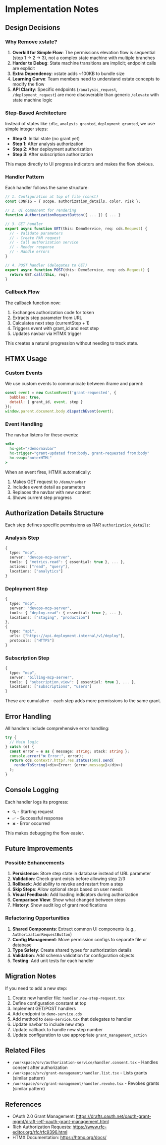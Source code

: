 # Implementation Notes

## Design Decisions

### Why Remove xstate?

1. **Overkill for Simple Flow**: The permissions elevation flow is sequential (step 1 → 2 → 3), not a complex state machine with multiple branches
2. **Harder to Debug**: State machine transitions are implicit; endpoint calls are explicit
3. **Extra Dependency**: xstate adds ~100KB to bundle size
4. **Learning Curve**: Team members need to understand xstate concepts to modify the flow
5. **API Clarity**: Specific endpoints (`/analysis_request`, `/deployment_request`) are more discoverable than generic `/elevate` with state machine logic

### Step-Based Architecture

Instead of states like `idle`, `analysis_granted`, `deployment_granted`, we use simple integer steps:
- **Step 0**: Initial state (no grant yet)
- **Step 1**: After analysis authorization
- **Step 2**: After deployment authorization
- **Step 3**: After subscription authorization

This maps directly to UI progress indicators and makes the flow obvious.

### Handler Pattern

Each handler follows the same structure:
```typescript
// 1. Configuration at top of file (const)
const CONFIG = { scope, authorization_details, color, risk };

// 2. UI component for rendering
function AuthorizationRequestButton({ ... }) { ... }

// 3. GET handler
export async function GET(this: DemoService, req: cds.Request) {
  // - Validate parameters
  // - Create PAR request
  // - Call authorization service
  // - Render response
  // - Handle errors
}

// 4. POST handler (delegates to GET)
export async function POST(this: DemoService, req: cds.Request) {
  return GET.call(this, req);
}
```

### Callback Flow

The callback function now:
1. Exchanges authorization code for token
2. Extracts step parameter from URL
3. Calculates next step (currentStep + 1)
4. Triggers event with grant_id and next step
5. Updates navbar via HTMX trigger

This creates a natural progression without needing to track state.

## HTMX Usage

### Custom Events

We use custom events to communicate between iframe and parent:
```javascript
const event = new CustomEvent('grant-requested', {
  bubbles: true,
  detail: { grant_id, event, step }
});
window.parent.document.body.dispatchEvent(event);
```

### Event Handling

The navbar listens for these events:
```jsx
<div
  hx-get="/demo/navbar"
  hx-trigger="grant-updated from:body, grant-requested from:body"
  hx-swap="outerHTML"
>
```

When an event fires, HTMX automatically:
1. Makes GET request to `/demo/navbar`
2. Includes event detail as parameters
3. Replaces the navbar with new content
4. Shows current step progress

## Authorization Details Structure

Each step defines specific permissions as RAR `authorization_details`:

### Analysis Step
```typescript
{
  type: "mcp",
  server: "devops-mcp-server",
  tools: { "metrics.read": { essential: true }, ... },
  actions: ["read", "query"],
  locations: ["analytics"]
}
```

### Deployment Step
```typescript
{
  type: "mcp",
  server: "devops-mcp-server",
  tools: { "deploy.read": { essential: true }, ... },
  locations: ["staging", "production"]
},
{
  type: "api",
  urls: ["https://api.deployment.internal/v1/deploy"],
  protocols: ["HTTPS"]
}
```

### Subscription Step
```typescript
{
  type: "mcp",
  server: "billing-mcp-server",
  tools: { "subscription.view": { essential: true }, ... },
  locations: ["subscriptions", "users"]
}
```

These are cumulative - each step adds more permissions to the same grant.

## Error Handling

All handlers include comprehensive error handling:
```typescript
try {
  // Main logic
} catch (e) {
  const error = e as { message: string; stack: string };
  console.error("❌ Error:", error);
  return cds.context?.http?.res.status(500).send(
    renderToString(<div>Error: {error.message}</div>)
  );
}
```

## Console Logging

Each handler logs its progress:
- `🔍` - Starting request
- `✅` - Successful response
- `❌` - Error occurred

This makes debugging the flow easier.

## Future Improvements

### Possible Enhancements

1. **Persistence**: Store step state in database instead of URL parameter
2. **Validation**: Check grant exists before allowing step 2/3
3. **Rollback**: Add ability to revoke and restart from a step
4. **Skip Steps**: Allow optional steps based on user needs
5. **Visual Feedback**: Add loading indicators during authorization
6. **Comparison View**: Show what changed between steps
7. **History**: Show audit log of grant modifications

### Refactoring Opportunities

1. **Shared Components**: Extract common UI components (e.g., `AuthorizationRequestButton`)
2. **Config Management**: Move permission configs to separate file or database
3. **Type Safety**: Create shared types for authorization details
4. **Validation**: Add schema validation for configuration objects
5. **Testing**: Add unit tests for each handler

## Migration Notes

If you need to add a new step:

1. Create new handler file: `handler.new-step-request.tsx`
2. Define configuration constant at top
3. Implement GET/POST handlers
4. Add endpoint to `demo-service.cds`
5. Add method to `demo-service.tsx` that delegates to handler
6. Update navbar to include new step
7. Update callback to handle new step number
8. Update configuration to use appropriate `grant_management_action`

## Related Files

- `/workspace/srv/authorization-service/handler.consent.tsx` - Handles consent after authorization
- `/workspace/srv/grant-management/handler.list.tsx` - Lists grants (similar pattern)
- `/workspace/srv/grant-management/handler.revoke.tsx` - Revokes grants (similar pattern)

## References

- OAuth 2.0 Grant Management: https://drafts.oauth.net/oauth-grant-mgmt/draft-ietf-oauth-grant-management.html
- Rich Authorization Requests: https://www.rfc-editor.org/rfc/rfc9396.html
- HTMX Documentation: https://htmx.org/docs/
